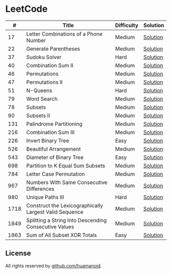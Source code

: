 # LeetCode

\# | Title | Difficulty | Solution
---|---|---|---
17 | Letter Combinations of a Phone Number | Medium | [Solution](leetcode/17.%20Letter%20Combinations%20of%20a%20Phone%20Number)
22 | Generate Parentheses | Medium | [Solution](leetcode/22.%20Generate%20Parentheses)
37|  Sudoku Solver |Hard| [Solution](leetcode/37.%20Sudoku%20Solver)
40 |  Combination Sum II | Medium| [Solution](leetcode/40.%20Combination%20Sum%20II)
46 | Permutations | Medium | [Solution](leetcode/46.%20Permutations)
47 | Permutations II | Medium | [Solution](leetcode/47.%20Permutations%20II)
51| N-Queens | Hard | [Solution](leetcode/51.%20N-Queens)
79| Word Search |Medium| [Solution](leetcode/79.%20Word%20Search)
78 | Subsets | Medium | [Solution](leetcode/78.%20Subsets)
90 | Subsets II |  Medium | [Solution](leetcode/90.%20Subsets%20II)
131 |  Palindrome Partitioning  | Medium | [Solution](leetcode/131.%20Palindrome%20Partitioning)
216 | Combination Sum III | Medium | [Solution](leetcode/216.%20Combination%20Sum%20III)
226 | Invert Binary Tree | Easy | [Solution](leetcode/226.%20Invert%20Binary%20Tree)
526 | Beautiful Arrangement | Medium | [Solution](leetcode/526.%20Beautiful%20Arrangement)
543| Diameter of Binary Tree | Easy| [Solution](leetcode/543.%20Diameter%20of%20Binary%20Tree)
698 | Partition to K Equal Sum Subsets | Medium | [Solution](leetcode/698.%20Partition%20to%20K%20Equal%20Sum%20Subsets)
784 | Letter Case Permutation | Medium | [Solution](leetcode/784.%20Letter%20Case%20Permutation)
967| Numbers With Same Consecutive Differences |Medium| [Solution](leetcode/967.%20Numbers%20With%20Same%20Consecutive%20Differences) 
980 | Unique Paths III | Hard | [Solution](leetcode/980.%20Unique%20Paths%20III)
1718 | Construct the Lexicographically Largest Valid Sequence | Medium | [Solution](leetcode/1718.%20Construct%20the%20Lexicographically%20Largest%20Valid%20Sequence)
1849| Splitting a String Into Descending Consecutive Values | Medium | [Solution](leetcode/1849.%20Splitting%20a%20String%20Into%20Descending%20Consecutive%20Values)
1863 | Sum of All Subset XOR Totals | Easy | [Solution](leetcode/1863.%20Sum%20of%20All%20Subset%20XOR%20Totals)


## License

All rights reserved by [github.com/huamanoid](https://github.com/huamanoid).
